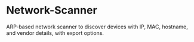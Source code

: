 # Network-Scanner
ARP-based network scanner to discover devices with IP, MAC, hostname, and vendor details, with export options.
